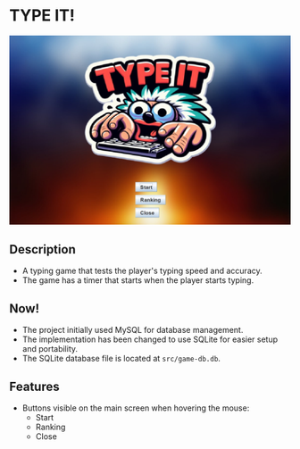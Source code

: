 # TYPE IT!

![Type It Home](/src/img/typeit-home.jpg)



## Description
- A typing game that tests the player's typing speed and accuracy.
- The game has a timer that starts when the player starts typing.

## Now! 

- The project initially used MySQL for database management.
- The implementation has been changed to use SQLite for easier setup and portability.
- The SQLite database file is located at `src/game-db.db`.

## Features

- Buttons visible on the main screen when hovering the mouse:
  - Start
  - Ranking
  - Close

